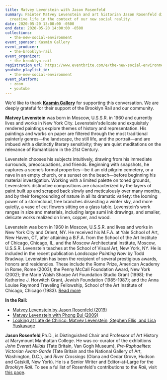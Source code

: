 ```yaml
---
title: Matvey Levenstein with Jason Rosenfeld
summary: Painter Matvey Levenstein and art historian Jason Rosenfeld discuss
  creative life in the context of our new social reality.
date: 2020-05-20 13:00:00 -0500
end_date: 2020-05-20 14:00:00 -0500
collections:
  - the-new-social-environment
event_sponsor: Kasmin Gallery
event_producer:
  - the-brooklyn-rail
event_organizer:
  - the-brooklyn-rail
registration_url: https://www.eventbrite.com/e/the-new-social-environment-49-matvey-levenstein-tickets-105304600896
youtube_playlist_id:
  - the-new-social-environment
event_platform:
  - zoom
  - youtube
---
```

We'd like to thank **[Kasmin Gallery](https://www.kasmingallery.com/)** for supporting this conversation. We are deeply grateful for their support of the Brooklyn Rail and our community.

**Matvey Levenstein** was born in Moscow, U.S.S.R. in 1960 and currently lives and works in New York City. Levenstein'sdelicate and exquisitely rendered paintings explore themes of history and representation. His paintings and works on paper are filtered through the most traditional painterly genres—the landscape, the still life, and the portrait—and are imbued with a distinctly literary sensitivity; they are quiet meditations on the relevance of Romanticism in the 21st Century.

Levenstein chooses his subjects intuitively, drawing from his immediate surrounds, preoccupations, and friends. Beginning with snapshots, he captures a scene’s formal properties—be it an old pilgrim cemetery, or a nave in an empty church, or a sunset on the beach—before beginning his material investigation. Working with a limited palette on toned grounds, Levenstein’s distinctive compositions are characterized by the layers of paint built up and scraped back slowly and meticulously over many months, and by their foregrounding of nature in all its dramatic variety: the looming power of a stormcloud, tree branches dissecting a winter sky, and more quietly, a vase of cut flowers sitting on a glass table. Levenstein’s work ranges in size and materials, including large sumi ink drawings, and smaller, delicate works realized on linen, copper, and wood.

Levenstein was born in 1960 in Moscow, U.S.S.R. and lives and works in New York City and Orient, NY. He received his M.F.A. at Yale School of Art, New Haven, CT, after attaining a B.F.A. from the School of the Art Institute of Chicago, Chicago, IL, and the Moscow Architectural Institute, Moscow, U.S.S.R. Levenstein teaches at the School of Visual Art, New York, NY. He is included in the recent publication *Landscape Painting Now* by Todd Bradway. Levenstein has been the recipient of several prestigious awards, honors and residencies. These include the Rome Prize, American Academy in Rome, Rome (2003); the Penny McCall Foundation Award, New York (2002); the Marie Walsh Sharpe Art Foundation Studio Grant (1998); the Katherine J. Horwitch Grant, Jewish Foundation (1985-1987); and the Anna Louise Raymond Traveling Fellowship, School of the Art Institute of Chicago, Chicago (1983). [Read more](https://www.kasmingallery.com/artist/matvey-levenstein) [](https://www.kasmingallery.com/artist/matvey-levenstein)

**In the Rail:**

* [Matvey Levenstein by Jason Rosenfeld (2019)](https://brooklynrail.org/2019/03/artseen/Matvey-Levenstein)
* [Matvey Levenstein with Phong Bui (2009)](https://brooklynrail.org/2009/04/art/in-conversation-matvey-levinson-with-phong-bui)
* [Looking at Late de Chirico: Matvey Levenstein, Stephen Ellis, and Lisa Yuskavage](https://brooklynrail.org/2017/05/criticspage/Looking-at-Late-de-Chirico)



**Jason Rosenfeld**,Ph.D., is Distinguished Chair and Professor of Art History at Marymount Manhattan College. He was co-curator of the exhibitions *John Everett Millais* (Tate Britain, Van Gogh Museum), *Pre-Raphaelites: Victorian Avant-Garde* (Tate Britain and the National Gallery of Art, Washington, D.C.), and *River Crossings* (Olana and Cedar Grove, Hudson and Catskill, New York). He is a Senior Writer and Editor-at-Large for the *Brooklyn Rail*. To see a ful list of Rosenfeld's contributions to the *Rail*, visit [this page](<https://brooklynrail.org/contributor/Jason-Rosenfeld>). [](https://brooklynrail.org/contributor/Jason-Rosenfeld)
